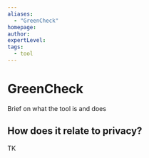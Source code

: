 ```yaml
---
aliases:
  - "GreenCheck"
homepage: 
author: 
expertLevel: 
tags:
  - tool
---
```

# GreenCheck

Brief on what the tool is and does 

## How does it relate to privacy?

TK 

